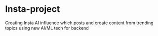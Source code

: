 # Insta-project
Creating Insta AI influence which posts and create content from trending topics using new AI/ML tech for backend
